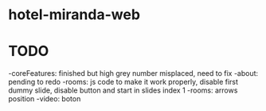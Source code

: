# hotel-miranda-web

# TODO

-coreFeatures: finished but high grey number misplaced, need to fix
-about: pending to redo
-rooms: js code to make it work properly, disable first dummy slide, disable button and start in slides index 1
-rooms: arrows position
-video: boton